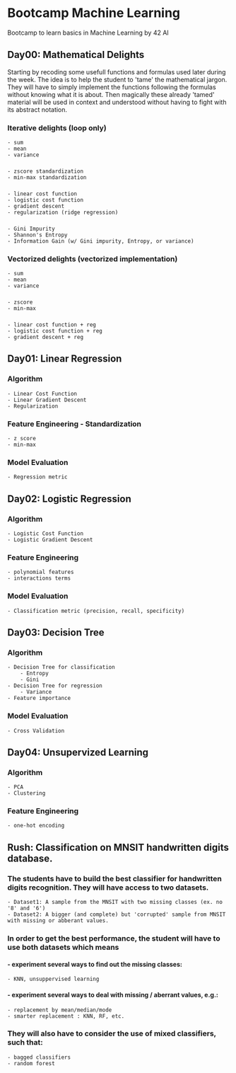 # Bootcamp Machine Learning
Bootcamp to learn basics in Machine Learning by 42 AI

## Day00: Mathematical Delights
Starting by recoding some usefull functions and formulas used later during the week. 
The idea is to help the student to 'tame' the mathematical jargon. 
They will have to simply implement the functions following the formulas without knowing what it is about. 
Then magically these already 'tamed' material will be used in context and understood without having to fight with its abstract notation.

### Iterative delights (loop only)
	- sum
	- mean
	- variance

###
	- zscore standardization
	- min-max standardization
###
	- linear cost function
	- logistic cost function
	- gradient descent
	- regularization (ridge regression)
###
	- Gini Impurity
	- Shannon's Entropy
	- Information Gain (w/ Gini impurity, Entropy, or variance)

### Vectorized delights (vectorized implementation)
 	- sum
	- mean
	- variance
###
	- zscore
	- min-max
###
	- linear cost function + reg
	- logistic cost function + reg
	- gradient descent + reg

## Day01: Linear Regression
### Algorithm
	- Linear Cost Function
	- Linear Gradient Descent
	- Regularization
### Feature Engineering - Standardization
	- z score
	- min-max
### Model Evaluation
	- Regression metric


## Day02: Logistic Regression

### Algorithm
	- Logistic Cost Function
	- Logistic Gradient Descent

### Feature Engineering
	- polynomial features
	- interactions terms
### Model Evaluation
	- Classification metric (precision, recall, specificity)


## Day03: Decision Tree

### Algorithm
	- Decision Tree for classification
		- Entropy
		- Gini
	- Decision Tree for regression
		- Variance
	- Feature importance

### Model Evaluation
	- Cross Validation


## Day04: Unsupervized Learning

### Algorithm
	- PCA
	- Clustering
	
### Feature Engineering
	- one-hot encoding


## Rush: Classification on MNSIT handwritten digits database.
### The students have to build the best classifier for handwritten digits recognition. They will have access to two datasets.
	- Dataset1: A sample from the MNSIT with two missing classes (ex. no '8' and '6')  
	- Dataset2: A bigger (and complete) but 'corrupted' sample from MNSIT with missing or abberant values.

### In order to get the best performance, the student will have to use both datasets which means

#### - experiment several ways to find out the missing classes:
	- KNN, unsuppervised learning
#### - experiment several ways to deal with missing / aberrant values, e.g.: 
	- replacement by mean/median/mode
	- smarter replacement : KNN, RF, etc.

### They will also have to consider the use of  mixed classifiers, such that:
	- bagged classifiers 
	- random forest


